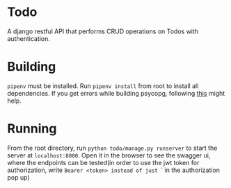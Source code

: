 # Todo

A django restful API that performs CRUD operations on Todos with authentication.

# Building
`pipenv` must be installed. Run `pipenv install` from root to install all dependencies.
If you get errors while building psycopg, following [this](https://github.com/psycopg/psycopg2/issues/900#issuecomment-594934895)
might help.

# Running
From the root directory, run `python todo/manage.py runserver` to start the server
at `localhost:8000`. Open it in the browser to see the swagger ui, where the
endpoints can be tested(in order to use the jwt token for authorization, write `Bearer <token> instead of just `<token>` in the authorization pop up)
